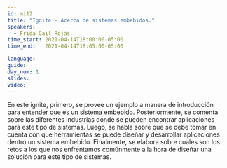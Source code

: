 ```yaml
---
id: mi12
title: "Ignite - Acerca de sistemas embebidos…"
speakers:
  - Frida Gail Rojas
time_start: 2021-04-14T18:00:00-05:00
time_end:   2021-04-14T18:05:00-05:00

language: 
guide:
day_num: 1
slides: 
video: 
---
```


En este ignite, primero, se provee un ejemplo a manera de introducción para entender que es un sistema embebido. Posteriormente, se comenta sobre las diferentes industrias donde se pueden encontrar aplicaciones para este tipo de sistemas. Luego, se habla sobre que se debe tomar en cuenta con que herramientas se puede diseñar y desarrollar aplicaciones dentro un sistema embebido. Finalmente, se elabora sobre cuales son los retos a los que nos enfrentamos comúnmente a la hora de diseñar una solución para este tipo de sistemas.
